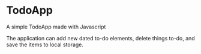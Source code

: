 # TodoApp
A simple TodoApp made with Javascript

The application can add new dated to-do elements, 
delete things to-do, and save the items to local storage.